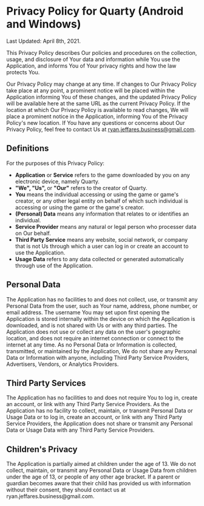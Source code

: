 <h1>Privacy Policy for Quarty (Android and Windows)</h1>

Last Updated: April 8th, 2021.

This Privacy Policy describes Our policies and procedures on the collection, usage, and disclosure of Your data and information while You use the Application, and informs You of Your privacy rights and how the law protects You.

Our Privacy Policy may change at any time. If changes to Our Privacy Policy take place at any point, a prominent notice will be placed within the Application informing You of these changes, and the updated Privacy Policy will be available here at the same URL as the current Privacy Policy. If the location at which Our Privacy Policy is available to read changes, We will place a prominent notice in the Application, informing You of the Privacy Policy's new location. If You have any questions or concerns about Our Privacy Policy, feel free to contact Us at ryan.jeffares.business@gmail.com.

<h2>Definitions </h2>
For the purposes of this Privacy Policy:
<ul>
<li><b>Application</b> or <b>Service</b> refers to the game downloaded by you on any electronic device, namely Quarty.</li>
<li><b>"We", "Us", </b>or <b>"Our"</b> refers to the creator of Quarty.</li>
<li><b>You</b> means the individual accessing or using the game or game's creator, or any other legal entity on behalf of which such individual is accessing or using the game or the game's creator.</li>
<li><b>(Personal) Data</b> means any information that relates to or identifies an individual.</li>
<li><b>Service Provider</b> means any natural or legal person who processer data on Our behalf.</li>
<li><b>Third Party Service</b> means any website, social network, or company that is not Us through which a user can log in or create an account to use the Application.</li>
<li><b>Usage Data</b> refers to any data collected or generated automatically through use of the Application.</li>
</ul>

<h2>Personal Data</h2>
The Application has no facilities to and does not collect, use, or transmit any Personal Data from the user, such as Your name, address, phone number, or email address. The username You may set upon first opening the Application is stored internally within the device on which the Application is downloaded, and is not shared with Us or with any third parties. The Application does not use or collect any data on the user's geographic location, and does not require an internet connection or connect to the internet at any time. As no Personal Data or Information is collected, transmitted, or maintained by the Application, We do not share any Personal Data or Information with anyone, including Third Party Service Providers, Advertisers, Vendors, or Analytics Providers.

<h2>Third Party Services</h2>
The Application has no facilities to and does not require You to log in, create an account, or link with any Third Party Service Providers. As the Application has no facility to collect, maintain, or transmit Personal Data or Usage Data or to log in, create an account, or link with any Third Party Service Providers, the Application does not share or transmit any Personal Data or Usage Data with any Third Party Service Providers.

<h2>Children's Privacy</h2>
The Application is partially aimed at children under the age of 13. We do not collect, maintain, or transmit any Personal Data or Usage Data from children under the age of 13, or people of any other age bracket. If a parent or guardian becomes aware that their child has provided us with information without their consent, they should contact us at ryan.jeffares.business@gmail.com.